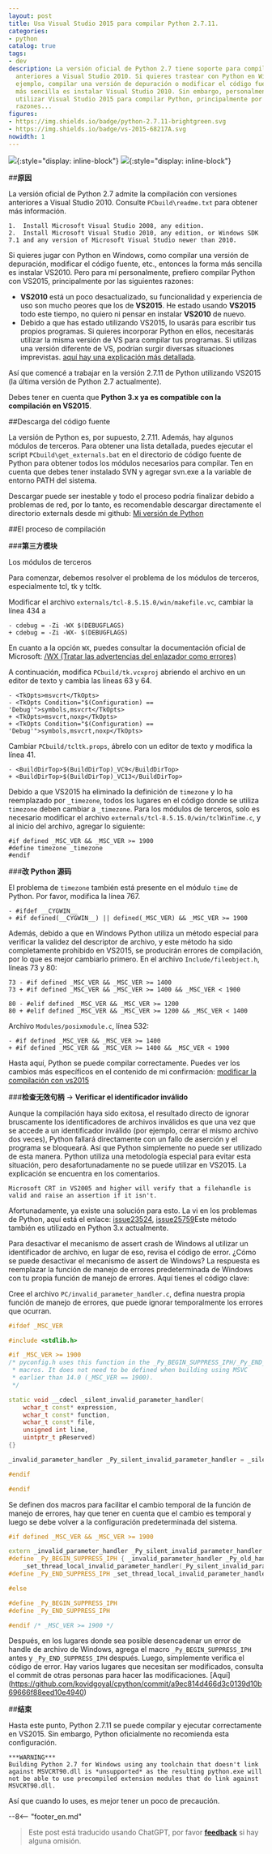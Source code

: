 ```yaml
---
layout: post
title: Usa Visual Studio 2015 para compilar Python 2.7.11.
categories:
- python
catalog: true
tags:
- dev
description: La versión oficial de Python 2.7 tiene soporte para compilar con versiones
  anteriores a Visual Studio 2010. Si quieres trastear con Python en Windows, por
  ejemplo, compilar una versión de depuración o modificar el código fuente, la forma
  más sencilla es instalar Visual Studio 2010. Sin embargo, personalmente preferiría
  utilizar Visual Studio 2015 para compilar Python, principalmente por las siguientes
  razones...
figures:
- https://img.shields.io/badge/python-2.7.11-brightgreen.svg
- https://img.shields.io/badge/vs-2015-68217A.svg
nowidth: 1
---
```


<meta property="og:title" content="使用 Visual Studio 2015 编译 Python 2.7.11" />

![](https://img.shields.io/badge/python-2.7.11-brightgreen.svg){:style="display: inline-block"}
![](https://img.shields.io/badge/vs-2015-68217A.svg){:style="display: inline-block"}

##**原因**

La versión oficial de Python 2.7 admite la compilación con versiones anteriores a Visual Studio 2010. Consulte `PCbuild\readme.txt` para obtener más información.


	1.  Install Microsoft Visual Studio 2008, any edition.
	2.  Install Microsoft Visual Studio 2010, any edition, or Windows SDK 7.1 and any version of Microsoft Visual Studio newer than 2010.


Si quieres jugar con Python en Windows, como compilar una versión de depuración, modificar el código fuente, etc., entonces la forma más sencilla es instalar VS2010.
Pero para mí personalmente, prefiero compilar Python con VS2015, principalmente por las siguientes razones:


- **VS2010** está un poco desactualizado, su funcionalidad y experiencia de uso son mucho peores que los de **VS2015**. He estado usando **VS2015** todo este tiempo, no quiero ni pensar en instalar **VS2010** de nuevo.
- Debido a que has estado utilizando VS2015, lo usarás para escribir tus propios programas. Si quieres incorporar Python en ellos, necesitarás utilizar la misma versión de VS para compilar tus programas. Si utilizas una versión diferente de VS, podrían surgir diversas situaciones imprevistas. [aquí hay una explicación más detallada](http://siomsystems.com/mixing-visual-studio-versions/).

Así que comencé a trabajar en la versión 2.7.11 de Python utilizando VS2015 (la última versión de Python 2.7 actualmente).

Debes tener en cuenta que **Python 3.x ya es compatible con la compilación en VS2015**.

##Descarga del código fuente

La versión de Python es, por supuesto, 2.7.11. Además, hay algunos módulos de terceros. Para obtener una lista detallada, puedes ejecutar el script `PCbuild\get_externals.bat` en el directorio de código fuente de Python para obtener todos los módulos necesarios para compilar. Ten en cuenta que debes tener instalado SVN y agregar svn.exe a la variable de entorno PATH del sistema.

Descargar puede ser inestable y todo el proceso podría finalizar debido a problemas de red, por lo tanto, es recomendable descargar directamente el directorio externals desde mi github: [Mi versión de Python](https://github.com/disenone/wpython-2.7.11/tree/e13f43a3b72ae2bdf4d2950c6364750ae668cbf4/externals)

##El proceso de compilación

###**第三方模块**

Los módulos de terceros

Para comenzar, debemos resolver el problema de los módulos de terceros, especialmente tcl, tk y tcltk.

Modificar el archivo `externals/tcl-8.5.15.0/win/makefile.vc`, cambiar la línea 434 a 

	- cdebug = -Zi -WX $(DEBUGFLAGS)
	+ cdebug = -Zi -WX- $(DEBUGFLAGS)

En cuanto a la opción `WX`, puedes consultar la documentación oficial de Microsoft: [/WX (Tratar las advertencias del enlazador como errores)](https://msdn.microsoft.com/en-us/library/ms235592.aspx)

A continuación, modifica `PCbuild/tk.vcxproj` abriendo el archivo en un editor de texto y cambia las líneas 63 y 64.

	- <TkOpts>msvcrt</TkOpts>
	- <TkOpts Condition="$(Configuration) == 'Debug'">symbols,msvcrt</TkOpts>
	+ <TkOpts>msvcrt,noxp</TkOpts>
	+ <TkOpts Condition="$(Configuration) == 'Debug'">symbols,msvcrt,noxp</TkOpts>

Cambiar `PCbuild/tcltk.props`, ábrelo con un editor de texto y modifica la línea 41.

	- <BuildDirTop>$(BuildDirTop)_VC9</BuildDirTop>
	+ <BuildDirTop>$(BuildDirTop)_VC13</BuildDirTop>

Debido a que VS2015 ha eliminado la definición de `timezone` y lo ha reemplazado por `_timezone`, todos los lugares en el código donde se utiliza `timezone` deben cambiar a `_timezone`. Para los módulos de terceros, solo es necesario modificar el archivo `externals/tcl-8.5.15.0/win/tclWinTime.c`, y al inicio del archivo, agregar lo siguiente:

	#if defined _MSC_VER && _MSC_VER >= 1900
	#define timezone _timezone
	#endif

###**改 Python 源码**

El problema de `timezone` también está presente en el módulo `time` de Python. Por favor, modifica la línea 767.

	- #ifdef __CYGWIN__
	+ #if defined(__CYGWIN__) || defined(_MSC_VER) && _MSC_VER >= 1900

Además, debido a que en Windows Python utiliza un método especial para verificar la validez del descriptor de archivo, y este método ha sido completamente prohibido en VS2015, se producirán errores de compilación, por lo que es mejor cambiarlo primero. En el archivo `Include/fileobject.h`, líneas 73 y 80:

	73 - #if defined _MSC_VER && _MSC_VER >= 1400
	73 + #if defined _MSC_VER && _MSC_VER >= 1400 && _MSC_VER < 1900

	80 - #elif defined _MSC_VER && _MSC_VER >= 1200
	80 + #elif defined _MSC_VER && _MSC_VER >= 1200 && _MSC_VER < 1400

Archivo `Modules/posixmodule.c`, línea 532:

	- #if defined _MSC_VER && _MSC_VER >= 1400
	+ #if defined _MSC_VER && _MSC_VER >= 1400 && _MSC_VER < 1900

Hasta aquí, Python se puede compilar correctamente. Puedes ver los cambios más específicos en el contenido de mi confirmación: [modificar la compilación con vs2015](https://github.com/disenone/wpython-2.7.11/commit/4037e2d806518dbf06ffb8ee5c46f419ef8d7edf)


###**检查无效句柄** -> **Verificar el identificador inválido**

Aunque la compilación haya sido exitosa, el resultado directo de ignorar bruscamente los identificadores de archivos inválidos es que una vez que se accede a un identificador inválido (por ejemplo, cerrar el mismo archivo dos veces), Python fallará directamente con un fallo de aserción y el programa se bloqueará. Así que Python simplemente no puede ser utilizado de esta manera. Python utiliza una metodología especial para evitar esta situación, pero desafortunadamente no se puede utilizar en VS2015. La explicación se encuentra en los comentarios.

	Microsoft CRT in VS2005 and higher will verify that a filehandle is valid and raise an assertion if it isn't.


Afortunadamente, ya existe una solución para esto. La vi en los problemas de Python, aquí está el enlace: [issue23524](http://psf.upfronthosting.co.za/roundup/tracker/issue23524), [issue25759](http://psf.upfronthosting.co.za/roundup/tracker/issue25759)Este método también es utilizado en Python 3.x actualmente.


Para desactivar el mecanismo de assert crash de Windows al utilizar un identificador de archivo, en lugar de eso, revisa el código de error. ¿Cómo se puede desactivar el mecanismo de assert de Windows? La respuesta es reemplazar la función de manejo de errores predeterminada de Windows con tu propia función de manejo de errores. Aquí tienes el código clave:



Cree el archivo `PC/invalid_parameter_handler.c`, defina nuestra propia función de manejo de errores, que puede ignorar temporalmente los errores que ocurran.

```c++
#ifdef _MSC_VER

#include <stdlib.h>

#if _MSC_VER >= 1900
/* pyconfig.h uses this function in the _Py_BEGIN_SUPPRESS_IPH/_Py_END_SUPPRESS_IPH
 * macros. It does not need to be defined when building using MSVC
 * earlier than 14.0 (_MSC_VER == 1900).
 */

static void __cdecl _silent_invalid_parameter_handler(
    wchar_t const* expression,
    wchar_t const* function,
    wchar_t const* file,
    unsigned int line,
	uintptr_t pReserved) 
{}

_invalid_parameter_handler _Py_silent_invalid_parameter_handler = _silent_invalid_parameter_handler;

#endif

#endif
```

Se definen dos macros para facilitar el cambio temporal de la función de manejo de errores, hay que tener en cuenta que el cambio es temporal y luego se debe volver a la configuración predeterminada del sistema.

```c++
#if defined _MSC_VER && _MSC_VER >= 1900

extern _invalid_parameter_handler _Py_silent_invalid_parameter_handler;
#define _Py_BEGIN_SUPPRESS_IPH { _invalid_parameter_handler _Py_old_handler = \
    _set_thread_local_invalid_parameter_handler(_Py_silent_invalid_parameter_handler);
#define _Py_END_SUPPRESS_IPH _set_thread_local_invalid_parameter_handler(_Py_old_handler); }

#else

#define _Py_BEGIN_SUPPRESS_IPH
#define _Py_END_SUPPRESS_IPH

#endif /* _MSC_VER >= 1900 */
```

Después, en los lugares donde sea posible desencadenar un error de handle de archivo de Windows, agrega el macro `_Py_BEGIN_SUPPRESS_IPH` antes y `_Py_END_SUPPRESS_IPH` después. Luego, simplemente verifica el código de error. Hay varios lugares que necesitan ser modificados, consulta el commit de otras personas para hacer las modificaciones.
\[Aquí\](https://github.com/kovidgoyal/cpython/commit/a9ec814d466d3c0139d10b69666f88eed10e4940)

##**结束**

Hasta este punto, Python 2.7.11 se puede compilar y ejecutar correctamente en VS2015. Sin embargo, Python oficialmente no recomienda esta configuración.

	***WARNING***
	Building Python 2.7 for Windows using any toolchain that doesn't link
	against MSVCRT90.dll is *unsupported* as the resulting python.exe will
	not be able to use precompiled extension modules that do link against
	MSVCRT90.dll.

Así que cuando lo uses, es mejor tener un poco de precaución.

--8<-- "footer_en.md"


> Este post está traducido usando ChatGPT, por favor [**feedback**](https://github.com/disenone/wiki_blog/issues/new) si hay alguna omisión.
